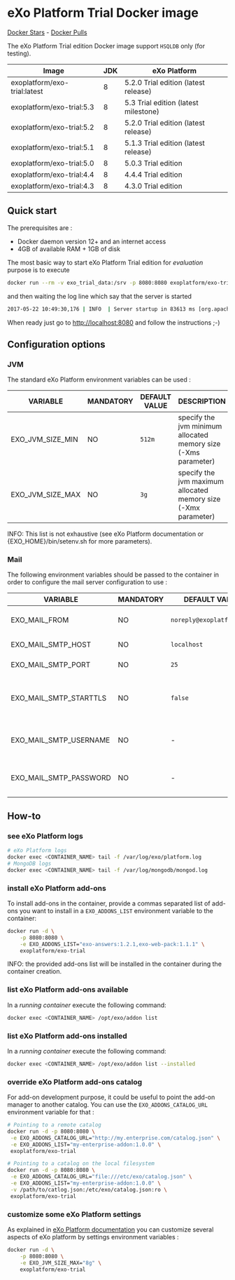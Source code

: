 # eXo Platform Trial Docker image

[Docker Stars](https://img.shields.io/docker/stars/exoplatform/exo-trial.svg) - [Docker Pulls](https://img.shields.io/docker/pulls/exoplatform/exo-trial.svg)

The eXo Platform Trial edition Docker image support `HSQLDB` only (for testing).

|    Image                        |  JDK  |   eXo Platform
|---------------------------------|-------|--------------------------
|exoplatform/exo-trial:latest     |   8   | 5.2.0 Trial edition (latest release)
|exoplatform/exo-trial:5.3        |   8   | 5.3   Trial edition (latest milestone)
|exoplatform/exo-trial:5.2        |   8   | 5.2.0 Trial edition (latest release)
|exoplatform/exo-trial:5.1        |   8   | 5.1.3 Trial edition (latest release)
|exoplatform/exo-trial:5.0        |   8   | 5.0.3 Trial edition
|exoplatform/exo-trial:4.4        |   8   | 4.4.4 Trial edition
|exoplatform/exo-trial:4.3        |   8   | 4.3.0 Trial edition

## Quick start

The prerequisites are :

- Docker daemon version 12+ and an internet access
- 4GB of available RAM + 1GB of disk

The most basic way to start eXo Platform Trial edition for *evaluation* purpose is to execute

```bash
docker run --rm -v exo_trial_data:/srv -p 8080:8080 exoplatform/exo-trial
```

and then waiting the log line which say that the server is started

```bash
2017-05-22 10:49:30,176 | INFO  | Server startup in 83613 ms [org.apache.catalina.startup.Catalina<main>]
```

When ready just go to <http://localhost:8080> and follow the instructions ;-)

## Configuration options

### JVM

The standard eXo Platform environment variables can be used :

|    VARIABLE              |  MANDATORY  |   DEFAULT VALUE          |  DESCRIPTION
|--------------------------|-------------|--------------------------|----------------
| EXO_JVM_SIZE_MIN | NO | `512m` | specify the jvm minimum allocated memory size (-Xms parameter)
| EXO_JVM_SIZE_MAX | NO | `3g` | specify the jvm maximum allocated memory size (-Xmx parameter)

INFO: This list is not exhaustive (see eXo Platform documentation or {EXO_HOME}/bin/setenv.sh for more parameters).

### Mail

The following environment variables should be passed to the container in order to configure the mail server configuration to use :

|    VARIABLE              |  MANDATORY  |   DEFAULT VALUE          |  DESCRIPTION
|--------------------------|-------------|--------------------------|----------------
| EXO_MAIL_FROM | NO | `noreply@exoplatform.com` | "from" field of emails sent by eXo platform
| EXO_MAIL_SMTP_HOST | NO | `localhost` | SMTP Server hostname
| EXO_MAIL_SMTP_PORT | NO | `25` | SMTP Server port
| EXO_MAIL_SMTP_STARTTLS | NO | `false` | true to enable the secure (TLS) SMTP. See RFC 3207.
| EXO_MAIL_SMTP_USERNAME | NO | - | authentication username for smtp server (if needed)
| EXO_MAIL_SMTP_PASSWORD | NO | - | authentication password for smtp server (if needed)

## How-to

### see eXo Platform logs

```bash
# eXo Platform logs
docker exec <CONTAINER_NAME> tail -f /var/log/exo/platform.log
# MongoDB logs
docker exec <CONTAINER_NAME> tail -f /var/log/mongodb/mongod.log
```

### install eXo Platform add-ons

To install add-ons in the container, provide a commas separated list of add-ons you want to install in a `EXO_ADDONS_LIST` environment variable to the container:

```bash
docker run -d \
    -p 8080:8080 \
    -e EXO_ADDONS_LIST="exo-answers:1.2.1,exo-web-pack:1.1.1" \
    exoplatform/exo-trial
```

INFO: the provided add-ons list will be installed in the container during the container creation.

### list eXo Platform add-ons available

In a *running container* execute the following command:

```bash
docker exec <CONTAINER_NAME> /opt/exo/addon list
```

### list eXo Platform add-ons installed

In a *running container* execute the following command:

```bash
docker exec <CONTAINER_NAME> /opt/exo/addon list --installed
```

### override eXo Platform add-ons catalog

For add-on development purpose, it could be useful to point the add-on manager to another catalog.
You can use the ``EXO_ADDONS_CATALOG_URL`` environment variable for that :

```bash
# Pointing to a remote catalog
docker run -d -p 8080:8080 \
 -e EXO_ADDONS_CATALOG_URL="http://my.enterprise.com/catalog.json" \
 -e EXO_ADDONS_LIST="my-enterprise-addon:1.0.0" \
 exoplatform/exo-trial

# Pointing to a catalog on the local filesystem
docker run -d -p 8080:8080 \
 -e EXO_ADDONS_CATALOG_URL="file:///etc/exo/catalog.json" \
 -e EXO_ADDONS_LIST="my-enterprise-addon:1.0.0" \
 -v /path/to/catlog.json:/etc/exo/catalog.json:ro \
 exoplatform/exo-trial
```

### customize some eXo Platform settings

As explained in [eXo Platform documentation](https://www.exoplatform.com/docs/PLF50/PLFAdminGuide.InstallationAndStartup.CustomizingEnvironmentVariables.html) you can customize several aspects of eXo platform by settings environment variables :

```bash
docker run -d \
    -p 8080:8080 \
    -e EXO_JVM_SIZE_MAX="8g" \
    exoplatform/exo-trial
```
